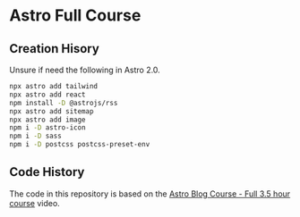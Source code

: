# Astro Full Course

## Creation Hisory

Unsure if need the following in Astro 2.0.

```bash
npx astro add tailwind
npx astro add react
npm install -D @astrojs/rss
npx astro add sitemap
npx astro add image
npm i -D astro-icon
npm i -D sass
npm i -D postcss postcss-preset-env
```

## Code History

The code in this repository is based on the
[Astro Blog Course - Full 3.5 hour course](https://youtu.be/6XzyobQYQVQ)
video.
